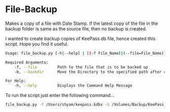 # File-Backup
Makes a copy of a file with Date Stamp. If the latest copy of the file in the backup folder is same as the source file, then no backup is created.

I wanted to create backup copies of KeePass db file, hence created this script.
Hope you find it useful.

```bash
Usage: file_backup.py [-h|--help] | [(-f File_Name)|(--file=File_Name)] [(-b Backup_Path)|(--backdir=Backup_Path)]

Required Arguments:
    -f, --file         Path to the file that is to be backed up
    -b, --backdir      Move the Directory to the specified path after compressing

For Help:
    -h, --help         Displays the Command Help Message
```

To run the script just enter the following command...
```bash
file_backup.py -f /Users/shyam/keepass.kdbx -b /Volumes/Backup/KeePass_Backup
```
